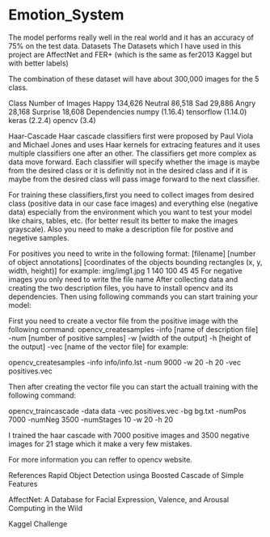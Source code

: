 # Emotion_System
The model performs really well in the real world and it has an accuracy of 75% on the test data.
Datasets
The Datasets which I have used in this project are AffectNet and FER+ (which is the same as fer2013 Kaggel but with better labels)

The combination of these dataset will have about 300,000 images for the 5 class.

Class	Number of Images
Happy	134,626
Neutral	86,518
Sad	29,886
Angry	28,168
Surprise	18,608
Dependencies
numpy (1.16.4)
tensorflow (1.14.0)
keras (2.2.4)
opencv (3.4)

Haar-Cascade
Haar cascade classifiers first were proposed by Paul Viola and Michael Jones and uses Haar kernels for extracing features and it uses multiple classifiers one after an other. The classifiers get more complex as data move forward. Each classifier will specify whether the image is maybe from the desired class or it is definitly not in the desired class and if it is maybe from the desired class will pass image forward to the next classifier.

For training these classifiers,first you need to collect images from desired class (positive data in our case face images) and everything else (negative data) especially from the environment which you want to test your model like chairs, tables, etc. (for better result its better to make the images grayscale). Also you need to make a description file for postive and negetive samples.

For positives you need to write in the following format: [filename] [number of object annotations] [coordinates of the objects bounding rectangles (x, y, width, height)] for example: img/img1.jpg 1 140 100 45 45
For negative images you only need to write the file name
After collecting data and creating the two description files, you have to install opencv and its dependencies. Then using following commands you can start training your model:

First you need to create a vector file from the positive image with the following command: opencv_createsamples -info [name of description file] -num [number of positive samples] -w [width of the output] -h [height of the output] -vec [name of the vector file] for example:

opencv_createsamples -info info/info.lst -num 9000 -w 20 -h 20 -vec positives.vec

Then after creating the vector file you can start the actuall training with the following command:

opencv_traincascade -data data -vec positives.vec -bg bg.txt -numPos 7000 -numNeg 3500 -numStages 10 -w 20 -h 20

I trained the haar cascade with 7000 positive images and 3500 negative images for 21 stage which it make a very few mistakes.

For more information you can reffer to opencv website.

References
Rapid Object Detection usinga Boosted Cascade of Simple Features

AffectNet: A Database for Facial Expression, Valence, and Arousal Computing in the Wild

Kaggel Challenge
